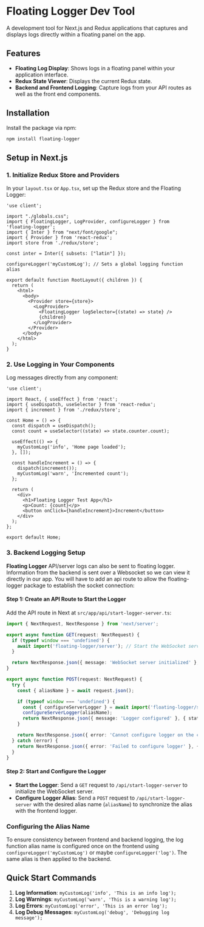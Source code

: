# Floating Logger Dev Tool

A development tool for Next.js and Redux applications that captures and displays logs directly within a floating panel on the app.

## Features

- **Floating Log Display**: Shows logs in a floating panel within your application interface.
- **Redux State Viewer**: Displays the current Redux state.
- **Backend and Frontend Logging**: Capture logs from your API routes as well as the front end components.

## Installation

Install the package via npm:

```bash
npm install floating-logger
```

## Setup in Next.js

### 1. Initialize Redux Store and Providers

In your `layout.tsx` or `App.tsx`, set up the Redux store and the Floating Logger:

```tsx
'use client';

import "./globals.css";
import { FloatingLogger, LogProvider, configureLogger } from 'floating-logger';
import { Inter } from "next/font/google";
import { Provider } from 'react-redux';
import store from './redux/store';

const inter = Inter({ subsets: ["latin"] });

configureLogger('myCustomLog'); // Sets a global logging function alias

export default function RootLayout({ children }) {
  return (
    <html>
      <body>
        <Provider store={store}>
          <LogProvider>
            <FloatingLogger logSelector={(state) => state} />
            {children}
          </LogProvider>
        </Provider>
      </body>
    </html>
  );
}
```

### 2. Use Logging in Your Components

Log messages directly from any component:

```tsx
'use client';

import React, { useEffect } from 'react';
import { useDispatch, useSelector } from 'react-redux';
import { increment } from './redux/store';

const Home = () => {
  const dispatch = useDispatch();
  const count = useSelector((state) => state.counter.count);

  useEffect(() => {
    myCustomLog('info', 'Home page loaded');
  }, []);

  const handleIncrement = () => {
    dispatch(increment());
    myCustomLog('warn', 'Incremented count');
  };

  return (
    <div>
      <h1>Floating Logger Test App</h1>
      <p>Count: {count}</p>
      <button onClick={handleIncrement}>Increment</button>
    </div>
  );
};

export default Home;
```

### 3. Backend Logging Setup

**Floating Logger** API/server logs can also be sent to floating logger. Information from the backend is sent over a Websocket so we can view it directly in our app. You will have to add an api route to allow the floating-logger package to establish the socket connection:

#### Step 1: Create an API Route to Start the Logger

Add the API route in Next at `src/app/api/start-logger-server.ts`:

```typescript
import { NextRequest, NextResponse } from 'next/server';

export async function GET(request: NextRequest) {
  if (typeof window === 'undefined') {
    await import('floating-logger/server'); // Start the WebSocket server
  }

  return NextResponse.json({ message: 'WebSocket server initialized' }, { status: 200 });
}

export async function POST(request: NextRequest) {
  try {
    const { aliasName } = await request.json();

    if (typeof window === 'undefined') {
      const { configureServerLogger } = await import('floating-logger/server');
      configureServerLogger(aliasName);
      return NextResponse.json({ message: 'Logger configured' }, { status: 200 });
    }

    return NextResponse.json({ error: 'Cannot configure logger on the client side' }, { status: 400 });
  } catch (error) {
    return NextResponse.json({ error: 'Failed to configure logger' }, { status: 500 });
  }
}
```

#### Step 2: Start and Configure the Logger

- **Start the Logger**: Send a `GET` request to `/api/start-logger-server` to initialize the WebSocket server.
- **Configure Logger Alias**: Send a `POST` request to `/api/start-logger-server` with the desired alias name (`aliasName`) to synchronize the alias with the frontend logger.

### Configuring the Alias Name

To ensure consistency between frontend and backend logging, the log function alias name is configured once on the frontend using `configureLogger('myCustomLog')` or maybe `configureLogger('log')`. The same alias is then applied to the backend.

## Quick Start Commands

1. **Log Information**: `myCustomLog('info', 'This is an info log');`
2. **Log Warnings**: `myCustomLog('warn', 'This is a warning log');`
3. **Log Errors**: `myCustomLog('error', 'This is an error log');`
4. **Log Debug Messages**: `myCustomLog('debug', 'Debugging log message');`
